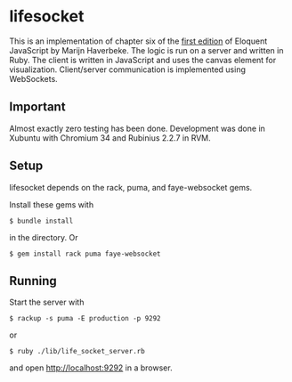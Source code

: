 # lifesocket

This is an implementation of chapter six of the
[first edition](http://www.amazon.com/dp/1593272820) of Eloquent JavaScript
by Marijn Haverbeke. The logic is run on a server and written in Ruby.
The client is written in JavaScript and uses the canvas element for
visualization. Client/server communication is implemented using WebSockets.

## Important

Almost exactly zero testing has been done. Development was done in Xubuntu
with Chromium 34 and Rubinius 2.2.7 in RVM.

## Setup

lifesocket depends on the rack, puma, and faye-websocket gems.

Install these gems with

```
$ bundle install
```

in the directory. Or

```
$ gem install rack puma faye-websocket
```

## Running

Start the server with

```
$ rackup -s puma -E production -p 9292
```

or 

```
$ ruby ./lib/life_socket_server.rb
```

and open [http://localhost:9292](http://localhost:9292) in a browser.
